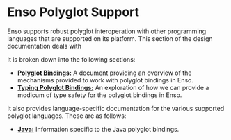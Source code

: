 # Enso Polyglot Support
Enso supports robust polyglot interoperation with other programming languages
that are supported on its platform. This section of the design documentation
deals with

It is broken down into the following sections:

- [**Polyglot Bindings:**](./polyglot-bindings.md) A document providing an 
  overview of the mechanisms provided to work with polyglot bindings in Enso.
- [**Typing Polyglot Bindings:**](./typing-polyglot-bindings.md) An exploration
  of how we can provide a modicum of type safety for the polyglot bindings in
  Enso.

It also provides language-specific documentation for the various supported
polyglot languages. These are as follows:

- [**Java:**](./java.md) Information specific to the Java polyglot bindings.
